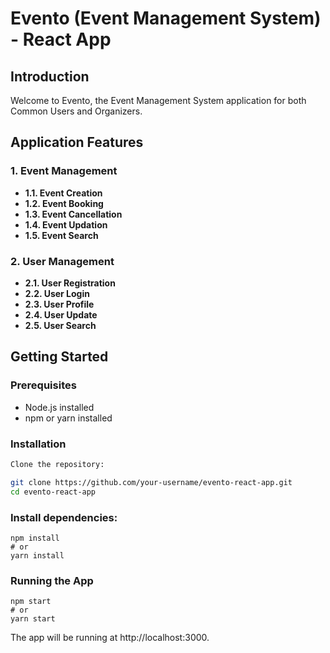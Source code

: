 # Evento (Event Management System) - React App

## Introduction
Welcome to Evento, the Event Management System application for both Common Users and Organizers.

## Application Features

### 1. Event Management
   - **1.1. Event Creation**
   - **1.2. Event Booking**
   - **1.3. Event Cancellation**
   - **1.4. Event Updation**
   - **1.5. Event Search**

### 2. User Management
   - **2.1. User Registration**
   - **2.2. User Login**
   - **2.3. User Profile**
   - **2.4. User Update**
   - **2.5. User Search**

## Getting Started

### Prerequisites
- Node.js installed
- npm or yarn installed

### Installation
```bash
Clone the repository:

git clone https://github.com/your-username/evento-react-app.git
cd evento-react-app

```
### Install dependencies:

```
npm install
# or
yarn install

```
### Running the App

```
npm start
# or
yarn start
```
The app will be running at http://localhost:3000.